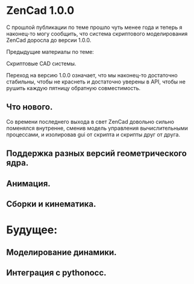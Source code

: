 # ZenCad 1.0.0

С прошлой публикации по теме прошло чуть менее года и теперь я наконец-то могу сообщить, что система скриптового моделирования ZenCad доросла до версии 1.0.0.

Предыдущие материалы по теме:


Скриптовые CAD системы. 

Переход на версию 1.0.0 означает, что мы наконец-то достаточно стабильны, чтобы не краснеть и достаточно уверены в API, чтобы не рушить каждую пятницу обратную совместимость.



## Что нового.
Со времени последнего выхода в свет ZenCad довольно сильно поменялся внутренне, сменив модель управления вычислительными процессами, и изолировав gui от скрипта и скрипты друг от друга.



## Поддержка разных версий геометрического ядра.





## Анимация.

## Сборки и кинематика.


# Будущее:
## Моделирование динамики.

## Интеграция с pythonocc.